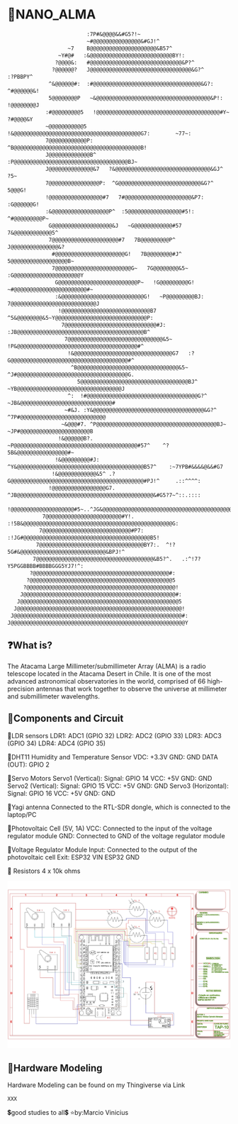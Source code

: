 # 📡NANO_ALMA
                             
                             :7P#&@@@@&&#G5?!~
                             ~#@@@@@@@@@@@@@@@&#GJ!^
                       ~7    B@@@@@@@@@@@@@@@@@@@@@&B57^
                    ~Y#@#   :&@@@@@@@@@@@@@@@@@@@@@@@@@@BY!:  
                   ?@@@@&:   #@@@@@@@@@@@@@@@@@@@@@@@@@@@@@&P?^                     
                  ?@@@@@@?   J@@@@@@@@@@@@@@@@@@@@@@@@@@@@@@@@&G?^                 :?PBBPY^ 
                 ^&@@@@@@#:  :#@@@@@@@@@@@@@@@@@@@@@@@@@@@@@@@@@@&G?:             ^#@@@@@@&! 
                 5@@@@@@@@P   ~&@@@@@@@@@@@@@@@@@@@@@@@@@@@@@@@@@@@@&P!:          !@@@@@@@@J 
                :#@@@@@@@@@5   !@@@@@@@@@@@@@@@@@@@@@@@@@@@@@@@@@@@@@@@#Y~         ?#@@@@&Y
                ~@@@@@@@@@@@5   !&@@@@@@@@@@@@@@@@@@@@@@@@@@@@@@@@@@@@@@@@G7:        ~77~: 
                7@@@@@@@@@@@@P:  ^B@@@@@@@@@@@@@@@@@@@@@@@@@@@@@@@@@@@@@@@@B!           
                J@@@@@@@@@@@@@B^  :P@@@@@@@@@@@@@@@@@@@@@@@@@@@@@@@@@@@@BJ~
                J@@@@@@@@@@@@@@&7   ?&@@@@@@@@@@@@@@@@@@@@@@@@@@@@@@&GJ^        ?5~  
                7@@@@@@@@@@@@@@@@P:  ^G@@@@@@@@@@@@@@@@@@@@@@@@@@&G?^          5@@@G!
                !@@@@@@@@@@@@@@@@@#7   7#@@@@@@@@@@@@@@@@@@@@@&P7:           :G@@@@@@G!
                :&@@@@@@@@@@@@@@@@@@P^  :5@@@@@@@@@@@@@@@@@#5!:             ^#@@@@@@@@@P~  
                 G@@@@@@@@@@@@@@@@@@@&J   ~G@@@@@@@@@@@@#57                7&@@@@@@@@@@@@5^ 
                 7@@@@@@@@@@@@@@@@@@@@@#7   7B@@@@@@@@@P^                 J@@@@@@@@@@@@@@@&?
                  #@@@@@@@@@@@@@@@@@@@@@@G!   7B@@@@@@@@#J^              5@@@@@@@@@@@@@@@@@@B~ 
                  7@@@@@@@@@@@@@@@@@@@@@@@@G~   7G@@@@@@@@&5~          :G@@@@@@@@@@@@@@@@@@@@@Y
                   G@@@@@@@@@@@@@@@@@@@@@@@@@P~   !G@@@@@@@@@G!       ~#@@@@@@@@@@@@@@@@@@@@@@@#~ 
                   :&@@@@@@@@@@@@@@@@@@@@@@@@@@G!   ~P@@@@@@@@@BJ:   7@@@@@@@@@@@@@@@@@@@@@@@@@@@J
                    !@@@@@@@@@@@@@@@@@@@@@@@@@@@@B7   ^5&@@@@@@@@&5~Y@@@@@@@@@@@@@@@@@@@@@@@@@@@@@P: 
                     7@@@@@@@@@@@@@@@@@@@@@@@@@@@@@#J:  :JB@@@@@@@@@@@@@@@@@@@@@@@@@@@@@@@@@@@@@@@@B^ 
                      7@@@@@@@@@@@@@@@@@@@@@@@@@@@@@@&5~   !P&@@@@@@@@@@@@@@@@@@@@@@@@@@@@@@@@@@@@@@#^ 
                       !&@@@@@@@@@@@@@@@@@@@@@@@@@@@@@@@G7   :?G@@@@@@@@@@@@@@@@@@@@@@@@@@@@@@@@@@@@@#^
                        ^B@@@@@@@@@@@@@@@@@@@@@@@@@@@@@@@@&5~   ^J#@@@@@@@@@@@@@@@@@@@@@@@@@@@@@@@@@@@G.
                          5@@@@@@@@@@@@@@@@@@@@@@@@@@@@@@@@@@BJ^   ~YB@@@@@@@@@@@@@@@@@@@@@@@@@@@@@@@@@J
                       ^:  !#@@@@@@@@@@@@@@@@@@@@@@@@@@@@@@@@@@@G?^   ~JB&@@@@@@@@@@@@@@@@@@@@@@@@@@@@@#
                      ~#&J. :Y&@@@@@@@@@@@@@@@@@@@@@@@@@@@@@@@@@@@&G?^   ^7P#@@@@@@@@@@@@@@@@@@@@@@@@@@@
                     ~&@@@#7. ^P@@@@@@@@@@@@@@@@@@@@@@@@@@@@@@@@@@@@@@BJ~    ~JP#@@@@@@@@@@@@@@@@@@@@@@B
                    !&@@@@@@B?. ~P@@@@@@@@@@@@@@@@@@@@@@@@@@@@@@@@@@@@@@@#57^    ^?5B&@@@@@@@@@@@@@@@@#~
                   !&@@@@@@@@@#J: ^Y&@@@@@@@@@@@@@@@@@@@@@@@@@@@@@@@@@@@@@@@@B57^    :~7YPB#&&&&@&&#G7
                  !&@@@@@@@@@@@@&5^ .?G@@@@@@@@@@@@@@@@@@@@@@@@@@@@@@@@@@@@@@@@@@#PJ!^     .::^^^^:
                 !@@@@@@@@@@@@@@@@@G7. ^JB@@@@@@@@@@@@@@@@@@@@@@@@@@@@@@@@@@@@@@@@@@@&#G5?7~^::.::::
                !@@@@@@@@@@@@@@@@@@@@#5~..^JG&@@@@@@@@@@@@@@@@@@@@@@@@@@@@@@@@@@@@@@@@@@@@@@@&&#&&G:
               7@@@@@@@@@@@@@@@@@@@@@@@@#Y!. :!5B&@@@@@@@@@@@@@@@@@@@@@@@@@@@@@@@@@@@@@@@@@@@@@@@G:
              7@@@@@@@@@@@@@@@@@@@@@@@@@@@@#P7:  :!JG#@@@@@@@@@@@@@@@@@@@@@@@@@@@@@@@@@@@@@@@@B5!
             7@@@@@@@@@@@@@@@@@@@@@@@@@@@@@@@@@BY7:.  ^!?5G#&@@@@@@@@@@@@@@@@@@@@@@@@@@@&BPJ!^
            7@@@@@@@@@@@@@@@@@@@@@@@@@@@@@@@@@@@@@&B5?^.   .:^!7?Y5PGGBBBB#BBBBGGG5YJ7!^:
           ?@@@@@@@@@@@@@@@@@@@@@@@@@@@@@@@@@@@@@@@@@@@#:
          ?@@@@@@@@@@@@@@@@@@@@@@@@@@@@@@@@@@@@@@@@@@@@@5 
         ?@@@@@@@@@@@@@@@@@@@@@@@@@@@@@@@@@@@@@@@@@@@@@@@! 
        J@@@@@@@@@@@@@@@@@@@@@@@@@@@@@@@@@@@@@@@@@@@@@@@@#: 
       J@@@@@@@@@@@@@@@@@@@@@@@@@@@@@@@@@@@@@@@@@@@@@@@@@@5 
      J@@@@@@@@@@@@@@@@@@@@@@@@@@@@@@@@@@@@@@@@@@@@@@@@@@@@! 
     J@@@@@@@@@@@@@@@@@@@@@@@@@@@@@@@@@@@@@@@@@@@@@@@@@@@@@#:
    J@@@@@@@@@@@@@@@@@@@@@@@@@@@@@@@@@@@@@@@@@@@@@@@@@@@@@@@Y 

## ❓What is?
The Atacama Large Millimeter/submillimeter Array (ALMA) is a radio telescope located in the Atacama Desert in Chile. It is one of the most advanced astronomical observatories in the world, comprised of 66 high-precision antennas that work together to observe the universe at millimeter and submillimeter wavelengths.

## 🔧Components and Circuit

📎LDR sensors
LDR1: ADC1 (GPIO 32)
LDR2: ADC2 (GPIO 33)
LDR3: ADC3 (GPIO 34)
LDR4: ADC4 (GPIO 35)

📎DHT11 Humidity and Temperature Sensor
VDC: +3.3V
GND: GND
DATA (OUT): GPIO 2

📎Servo Motors
Servo1 (Vertical):
Signal: GPIO 14
VCC: +5V
GND: GND
Servo2 (Vertical):
Signal: GPIO 15
VCC: +5V
GND: GND
Servo3 (Horizontal):
Signal: GPIO 16
VCC: +5V
GND: GND

📎Yagi antenna
Connected to the RTL-SDR dongle, which is connected to the laptop/PC

📎Photovoltaic Cell (5V, 1A)
VCC: Connected to the input of the voltage regulator module
GND: Connected to GND of the voltage regulator module

📎Voltage Regulator Module
Input: Connected to the output of the photovoltaic cell
Exit:
ESP32 VIN
ESP32 GND

📎 Resistors
4 x 10k ohms




![Texto alternativo](CIRCUITONANOALMA.jpg)

## 📏Hardware Modeling
Hardware Modeling can be found on my Thingiverse via Link
~~~~~~~~~~~~~~~~~~~~~~~~~~~~~~~~~~~~~~~~~~~~~~~~~~~~~~~~~~~~~~~~~~~~~~~~~~~~~~~~~~~~~~~~~~~~~~~~~~~~~~
XXX
~~~~~~~~~~~~~~~~~~~~~~~~~~~~~~~~~~~~~~~~~~~~~~~~~~~~~~~~~~~~~~~~~~~~~~~~~~~~~~~~~~~~~~~~~~~~~~~~~~~~~~

💲good studies to all💲
⭐by:Marcio Vinicius
